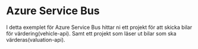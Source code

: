 # Azure Service Bus
I detta exemplet för Azure Service Bus hittar ni ett projekt för att skicka bilar för värdering(vehicle-api). Samt ett projekt som läser ut bilar som ska värderas(valuation-api).